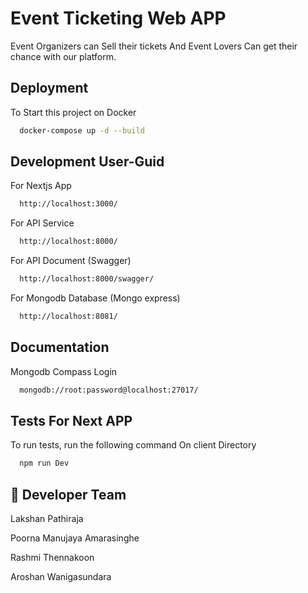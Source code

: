 
# Event Ticketing Web APP

Event Organizers can Sell their tickets And Event
Lovers Can get their chance with our platform.


## Deployment

To Start this project on Docker

```bash
  docker-compose up -d --build
```


## Development User-Guid

For Nextjs App
```bash
  http://localhost:3000/
```
For API Service

```bash
  http://localhost:8000/
```
For API Document (Swagger)

```bash
  http://localhost:8000/swagger/
```
For Mongodb Database (Mongo express)

```bash
  http://localhost:8081/
```
## Documentation
Mongodb Compass Login

```bash
  mongodb://root:password@localhost:27017/
```
## Tests For Next APP

To run tests, run the following command On client Directory

```bash
  npm run Dev
```


## 🚀 Developer Team
Lakshan Pathiraja

Poorna Manujaya Amarasinghe

Rashmi Thennakoon

Aroshan Wanigasundara

